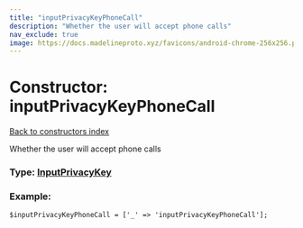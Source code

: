 ```yaml
---
title: "inputPrivacyKeyPhoneCall"
description: "Whether the user will accept phone calls"
nav_exclude: true
image: https://docs.madelineproto.xyz/favicons/android-chrome-256x256.png
---
```

# Constructor: inputPrivacyKeyPhoneCall  
[Back to constructors index](/API_docs/constructors/index.html)



Whether the user will accept phone calls




### Type: [InputPrivacyKey](/API_docs/types/InputPrivacyKey.html)


### Example:

```
$inputPrivacyKeyPhoneCall = ['_' => 'inputPrivacyKeyPhoneCall'];
```  
